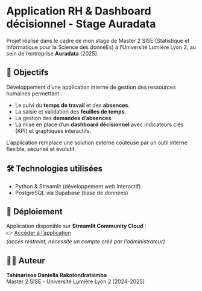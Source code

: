 # Application RH & Dashboard décisionnel - Stage Auradata

Projet réalisé dans le cadre de mon stage de Master 2 SISE (Statistique et Informatique pour la Science des donnéEs) à l’Université Lumière Lyon 2, au sein de l’entreprise **Auradata** (2025).

## 🎯 Objectifs
Développement d’une application interne de gestion des ressources humaines permettant :
- Le suivi du **temps de travail** et des **absences**.
- La saisie et validation des **feuilles de temps**.
- La gestion des **demandes d’absences**.
- La mise en place d’un **dashboard décisionnel** avec indicateurs clés (KPI) et graphiques interactifs.

L’application remplace une solution externe coûteuse par un outil interne flexible, sécurisé et évolutif.

## 🛠️ Technologies utilisées
- Python & Streamlit (développement web interactif)  
- PostgreSQL via Supabase (base de données)  

## 🚀 Déploiement
Application disponible sur **Streamlit Community Cloud** :  
👉 [Accéder à l’application](https://gtauradata.streamlit.app/)  
*(accès restreint, nécessite un compte créé par l'administrateur)*

## 👩‍💻 Auteur
**Tahinarisoa Daniella Rakotondratsimba**  
Master 2 SISE - Université Lumière Lyon 2 (2024-2025)  
